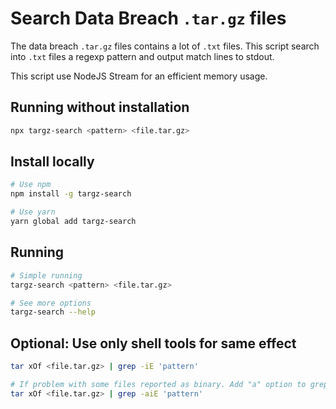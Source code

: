 # Search Data Breach `.tar.gz` files

The data breach `.tar.gz` files contains a lot of `.txt` files. This script search into `.txt` files a regexp pattern and output match lines to stdout.

This script use NodeJS Stream for an efficient memory usage.

## Running without installation

```bash
npx targz-search <pattern> <file.tar.gz>
```

## Install locally

```bash
# Use npm
npm install -g targz-search

# Use yarn
yarn global add targz-search
```

## Running

```bash
# Simple running
targz-search <pattern> <file.tar.gz>

# See more options
targz-search --help
```

## Optional: Use only shell tools for same effect

```bash
tar xOf <file.tar.gz> | grep -iE 'pattern'

# If problem with some files reported as binary. Add "a" option to grep (Caution).
tar xOf <file.tar.gz> | grep -aiE 'pattern'
```
